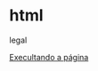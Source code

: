 # html

legal

<a href="https://thepearaence.github.io/html/c/civic%20ex/ex001/index.html">Execultando a página</a>